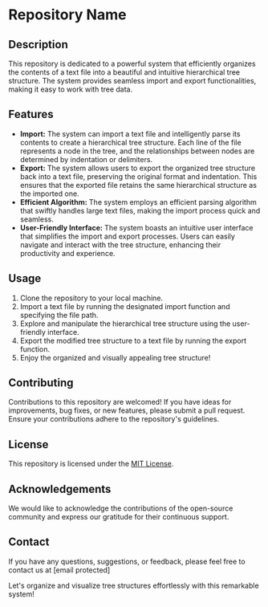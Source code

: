 # Repository Name

## Description
This repository is dedicated to a powerful system that efficiently organizes the contents of a text file into a beautiful and intuitive hierarchical tree structure. The system provides seamless import and export functionalities, making it easy to work with tree data.

## Features
- **Import:** The system can import a text file and intelligently parse its contents to create a hierarchical tree structure. Each line of the file represents a node in the tree, and the relationships between nodes are determined by indentation or delimiters.
- **Export:** The system allows users to export the organized tree structure back into a text file, preserving the original format and indentation. This ensures that the exported file retains the same hierarchical structure as the imported one.
- **Efficient Algorithm:** The system employs an efficient parsing algorithm that swiftly handles large text files, making the import process quick and seamless.
- **User-Friendly Interface:** The system boasts an intuitive user interface that simplifies the import and export processes. Users can easily navigate and interact with the tree structure, enhancing their productivity and experience.

## Usage
1. Clone the repository to your local machine.
2. Import a text file by running the designated import function and specifying the file path.
3. Explore and manipulate the hierarchical tree structure using the user-friendly interface.
4. Export the modified tree structure to a text file by running the export function.
5. Enjoy the organized and visually appealing tree structure!

## Contributing
Contributions to this repository are welcomed! If you have ideas for improvements, bug fixes, or new features, please submit a pull request. Ensure your contributions adhere to the repository's guidelines.

## License
This repository is licensed under the [MIT License](LICENSE).

## Acknowledgements
We would like to acknowledge the contributions of the open-source community and express our gratitude for their continuous support.

## Contact
If you have any questions, suggestions, or feedback, please feel free to contact us at [email protected]

Let's organize and visualize tree structures effortlessly with this remarkable system!
